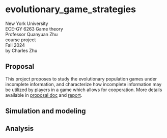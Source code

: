 # evolutionary_game_strategies
New York University\
ECE-GY 6263 Game theory \
Professor Quanyuan Zhu \
course project \
Fall 2024\
by Charles Zhu

## Proposal

This project proposes to study the evolutionary population games under incomplete information, and characterize how incomplete information may be utilized by players in a game which allows for cooperation. More details available in [proposal doc](./docs/proposal/bare_jrnl.pdf) and [report](./docs/report/report.pdf).

## Simulation and modeling

## Analysis

